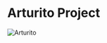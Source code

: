 # Arturito Project 


<img src="https://i.pinimg.com/originals/17/dc/8a/17dc8a3c2ff07a5f70e185c424a0b273.jpg" alt='Arturito'>